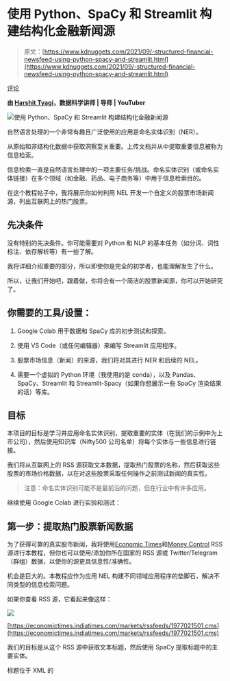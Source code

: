 # 使用 Python、SpaCy 和 Streamlit 构建结构化金融新闻源

> 原文：[https://www.kdnuggets.com/2021/09/-structured-financial-newsfeed-using-python-spacy-and-streamlit.html](https://www.kdnuggets.com/2021/09/-structured-financial-newsfeed-using-python-spacy-and-streamlit.html)

[评论](#comments)

**由 [Harshit Tyagi](https://www.linkedin.com/in/tyagiharshit/)，数据科学讲师 | 导师 | YouTuber**

![使用 Python、SpaCy 和 Streamlit 构建结构化金融新闻源](../Images/525c4bf0536a3f880f235189e8c33d1c.png)

自然语言处理的一个非常有趣且广泛使用的应用是命名实体识别（NER）。

从原始和非结构化数据中获取洞察至关重要。上传文档并从中提取重要信息被称为信息检索。

信息检索一直是自然语言处理中的一项主要任务/挑战。命名实体识别（或命名实体链接）在多个领域（如金融、药品、电子商务等）中用于信息检索目的。

在这个教程帖子中，我将展示你如何利用 NEL 开发一个自定义的股票市场新闻源，列出互联网上的热门股票。

## 先决条件

没有特别的先决条件。你可能需要对 Python 和 NLP 的基本任务（如分词、词性标注、依存解析等）有一些了解。

我将详细介绍重要的部分，所以即使你是完全的初学者，也能理解发生了什么。

所以，让我们开始吧，跟着做，你将会有一个简洁的股票新闻源，你可以开始研究了。

## **你需要的工具/设置：**

1.  Google Colab 用于数据和 SpaCy 库的初步测试和探索。

1.  使用 VS Code（或任何编辑器）来编写 Streamlit 应用程序。

1.  股票市场信息（新闻）的来源，我们将对其进行 NER 和后续的 NEL。

1.  需要一个虚拟的 Python 环境（我使用的是 conda），以及 Pandas、SpaCy、Streamlit 和 Streamlit-Spacy（如果你想展示一些 SpaCy 渲染结果的话）等库。

## 目标

本项目的目标是学习并应用命名实体识别，提取重要的实体（在我们的示例中为上市公司），然后使用知识库（Nifty500 公司名单）将每个实体与一些信息进行链接。

我们将从互联网上的 RSS 源获取文本数据，提取热门股票的名称，然后获取这些股票的市场价格数据，以在对这些股票采取任何操作之前测试新闻的真实性。

> 注意：命名实体识别可能不是最前沿的问题，但在行业中有许多应用。

继续使用 Google Colab 进行实验和测试：

## 第一步：提取热门股票新闻数据

为了获得可靠的真实股市新闻，我将使用[Economic Times](https://economictimes.indiatimes.com/markets/stocks/rssfeeds/2146842.cms)和[Money Control](https://www.moneycontrol.com/rss/buzzingstocks.xml) RSS 源进行本教程，但你也可以使用/添加你所在国家的 RSS 源或 Twitter/Telegram（群组）数据，以使你的源更具信息性/准确性。

机会是巨大的。本教程应作为应用 NEL 构建不同领域应用程序的垫脚石，解决不同类型的信息检索问题。

如果你查看 RSS 源，它看起来像这样：

![](../Images/cc1a6f5d622cf5f3e83e7bc7d0f6315a.png)

[https://economictimes.indiatimes.com/markets/rssfeeds/1977021501.cms](https://economictimes.indiatimes.com/markets/rssfeeds/1977021501.cms)

我们的目标是从这个 RSS 源中获取文本标题，然后使用 SpaCy 提取标题中的主要实体。

标题位于 XML 的<title>标签中。

首先，我们需要捕获整个 XML 文档，可以使用`**requests**`库来完成。确保你在 colab 的运行时环境中安装了这些包。

你可以运行以下命令来从 colab 的代码单元中安装几乎任何包：

```py
!pip install <package_name>
```

发送一个`GET`请求到提供的链接以获取 XML 文档。

```py
import requestsresp = requests.get("https://economictimes.indiatimes.com/markets/stocks/rssfeeds/2146842.cms")
```

运行单元以检查响应对象中得到的内容。

它应该会给你一个带有 HTTP 代码 200 的成功响应，如下所示：

![](../Images/32fa6a5235798fcfe47128fcc891a836.png)

现在你有了这个响应对象，我们可以将其内容传递给 BeautifulSoup 类来解析 XML 文档，如下所示：

```py
from bs4 import BeautifulSoupsoup = BeautifulSoup(resp.content, features='xml')
soup.findAll('title')
```

这将给你一个包含所有标题的 Python 列表：

![](../Images/d243f2acf112117879f8e373ee8221c3.png)

图片由作者提供

太棒了，我们已经得到了文本数据，我们将使用 NLP 从中提取主要实体（在本例中是上市公司）。

现在是将 NLP 应用到实践中的时候了。

## 第 2 步：从标题中提取实体

这是激动人心的部分。我们将使用来自`**spaCy**`库的**预训练核心语言模型**来提取标题中的主要实体。

关于 spaCy 和核心模型的简要介绍。

**spaCy**是一个开源 NLP 库，以超快的速度处理文本数据。它是 NLP 研究中的领先库，被广泛用于企业级应用中。spaCy 以其适应问题的能力而闻名，并且支持超过 64 种语言，能够很好地与 TensorFlow 和 PyTorch 兼容。

说到核心模型，spaCy 具有两个主要类别的预训练语言模型，这些模型在不同大小的文本数据上进行训练，以提供最先进的推断。

1.  核心模型——用于通用的基础 NLP 任务。

1.  起始模型——用于需要迁移学习的特定应用程序。我们可以利用模型的学习权重来微调我们的自定义模型，而无需从头开始训练模型。

由于我们在这个教程中的用例是基本的，我们将继续使用 `en_core_web_sm` 核心模型管道。

那么，让我们将它加载到笔记本中：

```py
nlp = spacy.load("en_core_web_sm")
```

***注意：*** Colab 已经为我们下载了这个模型，但如果你尝试在本地系统中运行，你需要使用以下命令首先下载模型：

```py
python -m spacy [download](https://spacy.io/api/cli#download) en_core_web_sm
```

`en_core_web_sm` 基本上是一个针对 CPU 优化的英语管道，具有以下组件：

+   tok2vec — 将令牌转换为向量（对文本数据进行标记化），

+   tagger — 为每个令牌添加相关的元数据。spaCy 利用一些统计模型来预测每个令牌的词性（POS）。更多信息请参见 [文档](https://spacy.io/models/en)。

+   parser — 依赖解析器在令牌之间建立关系。

+   其他组件包括 senter、ner、attribute_ruler、lemmatizer。

现在，为了测试这个模型能为我们做什么，我会将一个单独的标题传递给实例化的模型，然后检查句子的不同部分。

```py
# make sure you extract the text out of <title> tagsprocessed_hline = nlp(headlines[4].text)
```

该管道执行从标记化到命名实体识别（NER）的所有任务。这里我们首先得到令牌：

![](../Images/6d2917dbe55b3aaa0813afa881b488a9.png)

图片来源于作者

你可以使用 `pos_` 属性查看标记的词性。

![](../Images/5efb57780795368a90a99a8bafe56987.png)

图片来源于作者

每个令牌都带有一些元数据。例如，“Trade”是专有名词，“Setup”是名词，“:`” 是标点符号，等等。所有标签的完整列表可以在 [这里](https://spacy.io/models/en) 找到。

然后，你可以通过查看依赖图来了解它们之间的关系，使用 `dep_` 属性：

![](../Images/45aabe9dbacbb7638e622b37d4f2b7a8.png)

图片来源于作者

这里，“Trade”是复合词，“Setup”是根词，“Nifty”是同位语修饰语。再次说明，所有语法标签可以在 [这里](https://spacy.io/models/en) 找到。

你还可以使用以下的 displacy `render()` 方法来可视化令牌之间的关系依赖：

```py
spacy.displacy.render(processed_hline, style='dep',jupyter=True, options={'distance': 120})
```

这将生成如下图表：

![](../Images/aaf67d47e41b6990f01d0a7e67f61cc6.png)

图片来源于作者

## 实体提取

要查看句子的主要实体，你可以在同一代码中将 `**'ent’**` 作为样式传递：

![](../Images/aca72aeee53f1c5d7988bf6430bc89e4.png)

图片来源于作者 — 我使用了另一个标题，因为我们上面用的那个没有任何实体。

我们对不同的实体有不同的标签，例如“day”有 DATE 标签，“Glasscoat”有 GPE 标签，可以是国家/城市/州。我们主要寻找带有 ORG 标签的实体，这些标签能给我们公司、机构、组织等信息。

我们现在能够从文本中提取实体。让我们来提取所有标题中的组织实体。

这将返回如下的公司列表：

![](../Images/ea49df1fea8fe173af6aa627ea237b75.png)

图片来源于作者

很简单，对吧？

这就是 spaCy 的魔力！

下一步是查找所有这些公司在知识库中，以提取该公司的正确股票符号，然后使用像yahoo-finance这样的库提取市场详情，如价格、收益等。

## 第三步 — 命名实体链接

了解市场上哪些股票在活跃，并在你的仪表板上获取其详细信息是这个项目的目标。

我们有公司名称，但为了获取它们的交易详情，我们需要公司的交易股票符号。

由于我在提取印度公司的详细信息和新闻，我将使用[Nifty 500公司（一个CSV文件）](https://www1.nseindia.com/products/content/equities/indices/nifty_500.htm)的外部数据库。

对于每家公司，我们将使用pandas在公司列表中查找它，然后使用[yahoo-finance](https://pypi.org/project/yfinance/)库捕获股票市场统计数据。

图片由作者提供

你应该注意到的一点是，我在将每个股票符号传递给`yfinance`库的`Ticker`类之前，添加了一个`.NS`后缀。这是因为印度NSE股票符号在`yfinance`中以`.NS`后缀存储。

之后，流行的股票将会出现在如下的数据框中：

![](../Images/8a464b3bde7133a42af081ddc2a1cce0.png)

图片由作者提供

太好了！这是不是很棒？这样一个简单却深刻的应用程序，可以帮助你找到正确的股票方向。

现在，为了使其更易于访问，我们可以使用Streamlit将刚刚编写的代码创建为Web应用程序。

## 第四步 — 使用Streamlit构建Web应用程序

该是移动到编辑器，创建一个新项目和虚拟环境来进行NLP应用程序的时候了。

开始使用Streamlit对于这样的演示数据应用程序非常简单。确保你已经安装了streamlit。

```py
pip install Streamlit
```

现在，让我们创建一个名为app.py的新文件，并开始编写功能代码以准备应用程序。

在顶部导入所有所需的库。

```py
import pandas as pdimport requestsimport spacyimport streamlit as stfrom bs4 import BeautifulSoupimport yfinance as yf
```

给你的应用程序添加一个标题：

```py
st.title('Buzzing Stocks :zap:')
```

通过在终端中运行`streamlit run app.p`y来测试你的应用程序。它应该会在你的Web浏览器中打开一个应用程序。

我添加了一些额外的功能，以从多个来源捕获数据。现在，你可以将你选择的RSS源URL添加到应用程序中，数据将被处理，趋势股票将在数据框中显示出来。

要访问完整的代码库，你可以查看我的仓库：

**[GitHub - dswh/NER_News_Feed](https://github.com/dswh/NER_News_Feed)**

你可以添加多个样式元素、不同的数据源和其他类型的处理，以提高其效率和实用性。

我当前状态下的应用程序看起来像横幅中的图片。

如果你想逐步跟随我，请在这里观看我编写这个应用程序的过程：

## 下一步！

除了选择一个金融应用案例外，你也可以选择其他你喜欢的应用。医疗保健、电子商务、研究等等。所有行业都需要处理文档并提取和链接重要实体。尝试另一个想法。

一个简单的想法是提取研究论文中所有重要的实体，然后使用谷歌搜索 API 创建一个知识图谱。

此外，如果你想将股票新闻推送应用提升到另一个水平，你还可以添加一些交易算法来生成买卖信号。

我鼓励你放飞你的想象力。

## 如何与我联系！

如果你喜欢这篇文章并想看到更多类似内容，你可以订阅[**我的新闻通讯**](https://dswharshit.substack.com/publish/settings#twitter-account)**或**[**我的 YouTube 频道**](https://www.youtube.com/channel/UCH-xwLTKQaABNs2QmGxK2bQ)，我会继续分享这样有用且快捷的项目。

如果你是刚开始编程的人或想进入数据科学或机器学习领域，你可以查看我在[**WIP Lane Academy**](https://www.wiplane.com/p/foundations-for-data-science-ml)**的课程**。

感谢 Elliot Gunn。

**简介：[Harshit Tyagi](https://www.linkedin.com/in/tyagiharshit/)** 是一位具有综合网页技术和数据科学（即全栈数据科学）经验的工程师。他已经指导了超过1000名AI/网页/数据科学的求职者，并设计了数据科学和机器学习工程学习课程。此前，Harshit与耶鲁大学、麻省理工学院和加州大学洛杉矶分校的研究科学家一起开发了数据处理算法。

[原文](https://dswharshit.medium.com/d19736fdd70c). 经许可转载。

**相关：**

+   [2021年数据科学学习路线图](/2021/02/data-science-learning-roadmap-2021.html)

+   [机器学习如何利用线性代数解决数据问题](/2021/09/machine-learning-leverages-linear-algebra-solve-data-problems.html)

+   [学习数据科学和机器学习：路线图后的第一步](/2021/08/learn-data-science-machine-learning.html)

* * *

## 我们的前三个课程推荐

![](../Images/0244c01ba9267c002ef39d4907e0b8fb.png) 1\. [谷歌网络安全证书](https://www.kdnuggets.com/google-cybersecurity) - 快速进入网络安全职业道路。

![](../Images/e225c49c3c91745821c8c0368bf04711.png) 2\. [谷歌数据分析专业证书](https://www.kdnuggets.com/google-data-analytics) - 提升你的数据分析技能。

![](../Images/0244c01ba9267c002ef39d4907e0b8fb.png) 3\. [谷歌 IT 支持专业证书](https://www.kdnuggets.com/google-itsupport) - 支持你的组织进行 IT 维护。

* * *

### 更多相关内容

+   [构建机器学习模型的结构化方法](https://www.kdnuggets.com/2022/06/structured-approach-building-machine-learning-model.html)

+   [使用 spaCy 进行 NLP 入门](https://www.kdnuggets.com/2022/11/getting-started-spacy-nlp.html)

+   [使用spaCy进行自然语言处理](https://www.kdnuggets.com/2023/01/natural-language-processing-spacy.html)

+   [使用DAGsHub将Streamlit WebApp部署到Heroku](https://www.kdnuggets.com/2022/02/deploying-streamlit-webapp-heroku-dagshub.html)

+   [使用HuggingFace Pipelines和Streamlit回答问题](https://www.kdnuggets.com/2021/10/simple-question-answering-web-app-hugging-face-pipelines.html)

+   [使用Streamlit进行DIY自动化机器学习](https://www.kdnuggets.com/2021/11/diy-automated-machine-learning-app.html)
